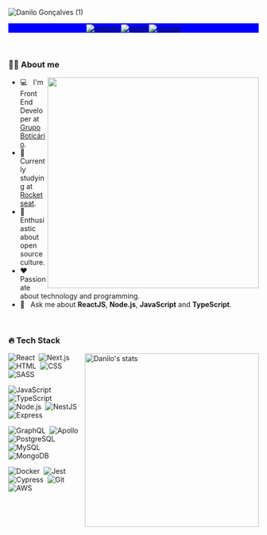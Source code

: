 ![Danilo Gonçalves (1)](https://user-images.githubusercontent.com/53796755/166116087-64e89c02-f021-4e04-8a2f-e6ebd0069165.png)


<!-- <h1 align="center">Hi, I'm Danilo Gonçalves! <img src="https://raw.githubusercontent.com/kaueMarques/kaueMarques/master/hi.gif" width="30px"></h1> -->

<p align="center" style="background:blue">
  <a href="https://www.linkedin.com/in/goncadanilo/" target="_blank">
    <img align="center" src="https://img.shields.io/badge/-goncadanilo-0a66c2?style=flat-square&logo=Linkedin&logoColor=white" alt="linkedin"/>
  </a>
  <a href="mailto:gonca.danilo@gmail.com">
    <img align="center" src="https://img.shields.io/badge/-gonca.danilo-0a66c2?style=flat-square&logo=Gmail&logoColor=white" alt="gmail"/>
  </a>
   <a href="https://gist.github.com/goncadanilo/dc2eea91d810ae1cbb1264694c0097a8">
    <img align="center" src="https://img.shields.io/badge/-vscode settings-0a66c2?style=flat-square&logo=VisualStudioCode&logoColor=white" alt="vscode"/>
  </a>
</p>

<br />


### 👨🏾‍ About me

<img align="right" width="425em" src="https://github-readme-stats.vercel.app/api?username=goncadanilo&count_private=true&theme=prussian&include_all_commits=true"/>

- 💻 &nbsp; I'm Front End Developer at [Grupo Boticário](https://www.grupoboticario.com.br/).
- 🚀 &nbsp; Currently studying at [Rocketseat](https://app.rocketseat.com.br/me/goncadanilo).
- 🌱 &nbsp; Enthusiastic about open source culture.
- ❤️ &nbsp; Passionate about technology and programming.
- 💬 &nbsp; Ask me about **ReactJS**, **Node.js**, **JavaScript** and **TypeScript**.

<br />

### 🔥 Tech Stack

<img align="right" width="350em" src="https://github-readme-stats.vercel.app/api/top-langs/?username=goncadanilo&layout=compact&theme=prussian" alt="Danilo's stats"/>

![React](https://img.shields.io/badge/-ReactJS-22272e?style=flat-square&logo=react)&nbsp;
![Next.js](https://img.shields.io/badge/-Next.js-22272e?style=flat-square&logo=next.js)&nbsp;
![HTML](https://img.shields.io/badge/-HTML-22272e?style=flat-square&logo=HTML5)&nbsp;
![CSS](https://img.shields.io/badge/-CSS-22272e?style=flat-square&logo=CSS3&logoColor=1572B6)&nbsp;
![SASS](https://img.shields.io/badge/-SASS-22272e?style=flat-square&logo=SASS)&nbsp;

![JavaScript](https://img.shields.io/badge/-JavaScript-22272e?style=flat-square&logo=JavaScript)&nbsp;
![TypeScript](https://img.shields.io/badge/-TypeScript-22272e?style=flat-square&logo=TypeScript)&nbsp;
![Node.js](https://img.shields.io/badge/-Node.js-22272e?style=flat-square&logo=node.js)&nbsp;
![NestJS](https://img.shields.io/badge/-NestJS-22272e?style=flat-square&logo=nestjs&logoColor=e0234e)&nbsp;
![Express](https://img.shields.io/badge/-Express-22272e?style=flat-square&logo=express)&nbsp;

![GraphQL](https://img.shields.io/badge/-GraphQL-22272e?style=flat-square&logo=graphql&logoColor=da0093)&nbsp;
![Apollo](https://img.shields.io/badge/-Apollo-22272e?style=flat-square&logo=apollo-graphql)&nbsp;
![PostgreSQL](https://img.shields.io/badge/-PostgreSQL-22272e?style=flat-square&logo=postgresql)&nbsp;
![MySQL](https://img.shields.io/badge/-MySQL-22272e?style=flat-square&logo=mysql)&nbsp;
![MongoDB](https://img.shields.io/badge/-MongoDB-22272e?style=flat-square&logo=mongodb)&nbsp;

![Docker](https://img.shields.io/badge/-Docker-22272e?style=flat-square&logo=docker)&nbsp;
![Jest](https://img.shields.io/badge/-Jest-22272e?style=flat-square&logo=jest&logoColor=orange)&nbsp;
![Cypress](https://img.shields.io/badge/-Cypress-22272e?style=flat-square&logo=cypress)&nbsp;
![Git](https://img.shields.io/badge/-Git-22272e?style=flat-square&logo=git)&nbsp;
![AWS](https://img.shields.io/badge/-AWS-22272e?style=flat-square&logo=amazon)&nbsp;
